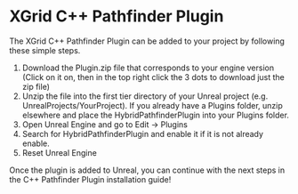 # XGrid C++ Pathfinder Plugin

The XGrid C++ Pathfinder Plugin can be added to your project by following these simple steps.

1. Download the Plugin.zip file that corresponds to your engine version (Click on it on, then in the top right click the 3 dots to download just the zip file)
2. Unzip the file into the first tier directory of your Unreal project (e.g. UnrealProjects/YourProject). If you already have a Plugins folder, unzip elsewhere and place the HybridPathfinderPlugin into your Plugins folder.
3. Open Unreal Engine and go to Edit -> Plugins
4. Search for HybridPathfinderPlugin and enable it if it is not already enable.
5. Reset Unreal Engine

Once the plugin is added to Unreal, you can continue with the next steps in the C++ Pathfinder Plugin installation guide!
